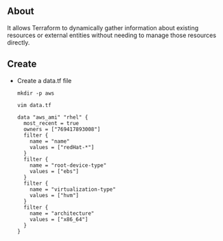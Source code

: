 ## About
It allows Terraform to dynamically gather information about existing resources or external entities without needing to manage those resources directly.

## Create
- Create a data.tf file
  ```
  mkdir -p aws
  ```
  ```
  vim data.tf
  ```
  ```
  data "aws_ami" "rhel" {
    most_recent = true
    owners = ["769417893008"]
    filter {
      name = "name"
      values = ["redHat-*"]
    }
    filter {
      name = "root-device-type"
      values = ["ebs"]
    }
    filter {
      name = "virtualization-type"
      values = ["hvm"]
    }
    filter {
      name = "architecture"
      values = ["x86_64"]
    }
  }
  ```
